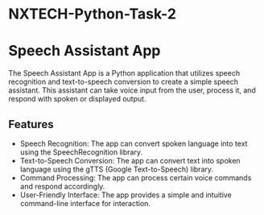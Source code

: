 # NXTECH-Python-Task-2

# Speech Assistant App

The Speech Assistant App is a Python application that utilizes speech recognition and text-to-speech conversion to create a simple speech assistant. This assistant can take voice input from the user, process it, and respond with spoken or displayed output.

## Features

- Speech Recognition: The app can convert spoken language into text using the SpeechRecognition library.
- Text-to-Speech Conversion: The app can convert text into spoken language using the gTTS (Google Text-to-Speech) library.
- Command Processing: The app can process certain voice commands and respond accordingly.
- User-Friendly Interface: The app provides a simple and intuitive command-line interface for interaction.

